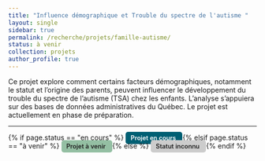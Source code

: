 ```yaml
---
title: "Influence démographique et Trouble du spectre de l'autisme "
layout: single
sidebar: true
permalink: /recherche/projets/famille-autisme/
status: à venir
collection: projets
author_profile: true
---
```

Ce projet explore comment certains facteurs démographiques, notamment le statut et l’origine des parents, peuvent influencer le développement du trouble du spectre de l’autisme (TSA) chez les enfants. L’analyse s’appuiera sur des bases de données administratives du Québec. Le projet est actuellement en phase de préparation.

---

<div style="margin-bottom: 1rem;">
  {% if page.status == "en cours" %}
    <span style="background-color: #005f73; color: white; padding: 0.4em 0.8em; border-radius: 5px; font-weight: 600; font-size: 0.9em;">
      Projet en cours
    </span>
  {% elsif page.status == "à venir" %}
    <span style="background-color: #94bfa3; color: #222; padding: 0.4em 0.8em; border-radius: 5px; font-weight: 600; font-size: 0.9em;">
      Projet à venir
    </span>
  {% else %}
    <span style="background-color: #ccc; color: #222; padding: 0.4em 0.8em; border-radius: 5px; font-weight: 600; font-size: 0.9em;">
      Statut inconnu
    </span>
  {% endif %}
</div>